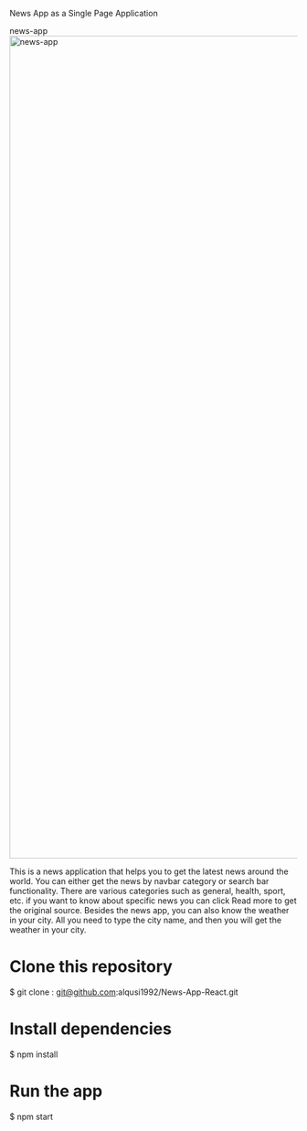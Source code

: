 News App as a Single Page Application


news-app<img width="1440" alt="news-app" src="https://user-images.githubusercontent.com/35297889/134214689-c0556d51-b868-4975-a151-325c0ed360d6.png">

This is a news application that helps you to get the latest news around the world. You can either get the news by navbar category or search bar functionality.
There are various categories such as general, health, sport, etc. if you want to know about specific news you can click Read more to get the original source.
Besides the news app, you can also know the weather in your city. All you need to type the city name, and then you will get the weather in your city.

# Clone this repository
$ git clone : git@github.com:alqusi1992/News-App-React.git

# Install dependencies
$ npm install

# Run the app
$ npm start
